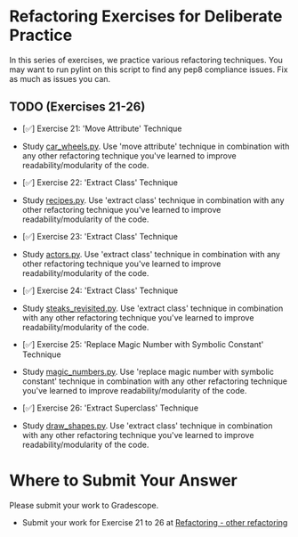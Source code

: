 # Refactoring Exercises for Deliberate Practice

In this series of exercises, we practice various refactoring techniques. You may want to run pylint on this script to find any pep8 compliance issues. Fix as much as issues you can.

## TODO (Exercises 21-26)

- [✅] Exercise 21: 'Move Attribute' Technique
- Study [car_wheels.py](car_wheels.py). Use 'move attribute' technique in combination with any other refactoring technique you've learned to improve readability/modularity of the code.

- [✅] Exercise 22: 'Extract Class' Technique
- Study [recipes.py](recipes.py). Use 'extract class' technique in combination with any other refactoring technique you've learned to improve readability/modularity of the code.

- [✅] Exercise 23: 'Extract Class' Technique
- Study [actors.py](actors.py). Use 'extract class' technique in combination with any other refactoring technique you've learned to improve readability/modularity of the code.

- [✅] Exercise 24: 'Extract Class' Technique
- Study [steaks_revisited.py](steaks_revisited.py). Use 'extract class' technique in combination with any other refactoring technique you've learned to improve readability/modularity of the code.

- [✅] Exercise 25: 'Replace Magic Number with Symbolic Constant' Technique
- Study [magic_numbers.py](magic_numbers.py). Use 'replace magic number with symbolic constant' technique in combination with any other refactoring technique you've learned to improve readability/modularity of the code.

- [✅] Exercise 26: 'Extract Superclass' Technique
- Study [draw_shapes.py](draw_shapes.py). Use 'extract class' technique in combination with any other refactoring technique you've learned to improve readability/modularity of the code.

# Where to Submit Your Answer

Please submit your work to Gradescope.

- Submit your work for Exercise 21 to 26 at [Refactoring - other refactoring](https://www.gradescope.com/courses/206382/assignments/1025910)